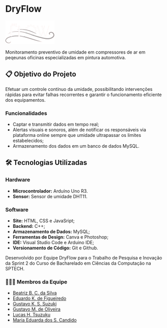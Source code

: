 # DryFlow

![Logo](./Geral/site/DryFlow/web-data-viz/public/assets/Imgs/logoDryFlow.png)

Monitoramento preventivo de umidade em compressores de ar em peqeunas oficinas especializadas em pintura automotiva.

## 📋 Objetivo do Projeto

Efetuar um controle contínuo da umidade, possibilitando intervenções rápidas para evitar falhas recorrentes e garantir o funcionamento eficiente dos equipamentos.

### Funcionalidades

- Captar e transmitir dados em tempo real;
- Alertas visuais e sonoros, além de notificar os responsáveis via plataforma online sempre que umidade ultrapassar os limites estabelecidos;
- Armazenamento dos dados em um banco de dados MySQL.

## 🛠️ Tecnologias Utilizadas

### Hardware

- **Microcontrolador:** Arduíno Uno R3.
- **Sensor:** Sensor de umidade DHT11.

### Software

- **Site:** HTML, CSS e JavaSript;
- **Backend:** C++;
- **Armazenamento de Dados:** MySQL;
- **Ferramentas de Design:** Canva e Photoshop;
- **IDE:** Visual Studio Code e Arduino IDE;
- **Versionamento de Código:** Git e Github.

Desenvolvido por Equipe DryFlow para o Trabalho de Pesquisa e Inovação da Sprint 2 do Curso de Bacharelado em Ciências da Computação na SPTECH.

### 👷👷‍♀️ Membros da Equipe

- [Beatriz B. C. da Silva](https://www.linkedin.com/in/beatrizbernardess)
- [Eduardo K. de Figueiredo](https://github.com/EduardoKlein296)
- [Gustavo K. S. Suzuki](https://github.com/gustavokeniti)
- [Gustavo M. de Oliveira](https://github.com/gustamuniz7)
- [Lucas H. Tsuzuku](https://www.linkedin.com/in/lucas-hideaki)
- [Maria Eduarda dos S. Candido](https://github.com/maria-candidooo)
